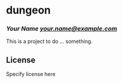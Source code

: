 # dungeon
### _Your Name <your.name@example.com>_

This is a project to do ... something.

## License

Specify license here

